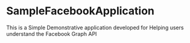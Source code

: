 # SampleFacebookApplication
This is  a Simple Demonstrative application developed for Helping users understand the Facebook Graph API

